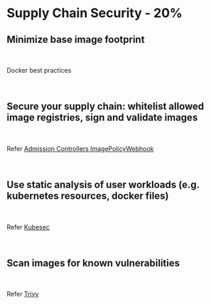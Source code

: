 # Supply Chain Security - 20%

## Minimize base image footprint

<br />

Docker best practices

<br />

## Secure your supply chain: whitelist allowed image registries, sign and validate images

<br />

Refer [Admission Controllers ImagePolicyWebhook](../topics/admission_controllers.md#imagepolicywebhook)

<br />

## Use static analysis of user workloads (e.g. kubernetes resources, docker files)

<br />

Refer [Kubesec](../topics/kubesec.md)

<br />

## Scan images for known vulnerabilities

<br />

Refer [Trivy](../topics/trivy.md)

<br />